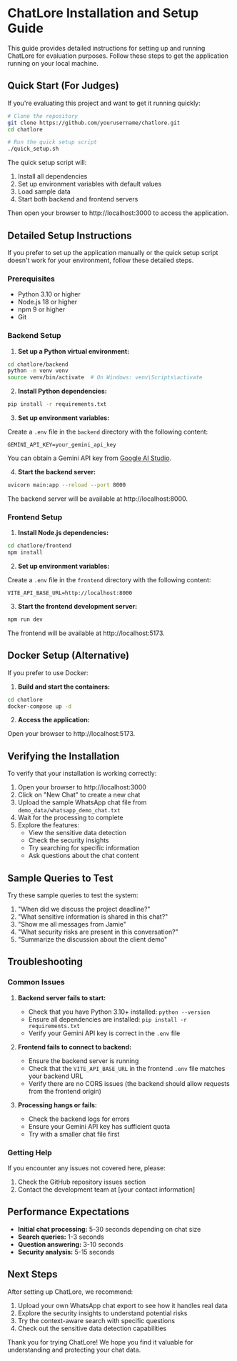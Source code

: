# ChatLore Installation and Setup Guide

This guide provides detailed instructions for setting up and running ChatLore for evaluation purposes. Follow these steps to get the application running on your local machine.

## Quick Start (For Judges)

If you're evaluating this project and want to get it running quickly:

```bash
# Clone the repository
git clone https://github.com/yourusername/chatlore.git
cd chatlore

# Run the quick setup script
./quick_setup.sh
```

The quick setup script will:

1. Install all dependencies
2. Set up environment variables with default values
3. Load sample data
4. Start both backend and frontend servers

Then open your browser to http://localhost:3000 to access the application.

## Detailed Setup Instructions

If you prefer to set up the application manually or the quick setup script doesn't work for your environment, follow these detailed steps.

### Prerequisites

-   Python 3.10 or higher
-   Node.js 18 or higher
-   npm 9 or higher
-   Git

### Backend Setup

1. **Set up a Python virtual environment:**

```bash
cd chatlore/backend
python -m venv venv
source venv/bin/activate  # On Windows: venv\Scripts\activate
```

2. **Install Python dependencies:**

```bash
pip install -r requirements.txt
```

3. **Set up environment variables:**

Create a `.env` file in the `backend` directory with the following content:

```
GEMINI_API_KEY=your_gemini_api_key
```

You can obtain a Gemini API key from [Google AI Studio](https://ai.google.dev/).

4. **Start the backend server:**

```bash
uvicorn main:app --reload --port 8000
```

The backend server will be available at http://localhost:8000.

### Frontend Setup

1. **Install Node.js dependencies:**

```bash
cd chatlore/frontend
npm install
```

2. **Set up environment variables:**

Create a `.env` file in the `frontend` directory with the following content:

```
VITE_API_BASE_URL=http://localhost:8000
```

3. **Start the frontend development server:**

```bash
npm run dev
```

The frontend will be available at http://localhost:5173.

## Docker Setup (Alternative)

If you prefer to use Docker:

1. **Build and start the containers:**

```bash
cd chatlore
docker-compose up -d
```

2. **Access the application:**

Open your browser to http://localhost:5173.

## Verifying the Installation

To verify that your installation is working correctly:

1. Open your browser to http://localhost:3000
2. Click on "New Chat" to create a new chat
3. Upload the sample WhatsApp chat file from `demo_data/whatsapp_demo_chat.txt`
4. Wait for the processing to complete
5. Explore the features:
    - View the sensitive data detection
    - Check the security insights
    - Try searching for specific information
    - Ask questions about the chat content

## Sample Queries to Test

Try these sample queries to test the system:

1. "When did we discuss the project deadline?"
2. "What sensitive information is shared in this chat?"
3. "Show me all messages from Jamie"
4. "What security risks are present in this conversation?"
5. "Summarize the discussion about the client demo"

## Troubleshooting

### Common Issues

1. **Backend server fails to start:**

    - Check that you have Python 3.10+ installed: `python --version`
    - Ensure all dependencies are installed: `pip install -r requirements.txt`
    - Verify your Gemini API key is correct in the `.env` file

2. **Frontend fails to connect to backend:**

    - Ensure the backend server is running
    - Check that the `VITE_API_BASE_URL` in the frontend `.env` file matches your backend URL
    - Verify there are no CORS issues (the backend should allow requests from the frontend origin)

3. **Processing hangs or fails:**
    - Check the backend logs for errors
    - Ensure your Gemini API key has sufficient quota
    - Try with a smaller chat file first

### Getting Help

If you encounter any issues not covered here, please:

1. Check the GitHub repository issues section
2. Contact the development team at [your contact information]

## Performance Expectations

-   **Initial chat processing:** 5-30 seconds depending on chat size
-   **Search queries:** 1-3 seconds
-   **Question answering:** 3-10 seconds
-   **Security analysis:** 5-15 seconds

## Next Steps

After setting up ChatLore, we recommend:

1. Upload your own WhatsApp chat export to see how it handles real data
2. Explore the security insights to understand potential risks
3. Try the context-aware search with specific questions
4. Check out the sensitive data detection capabilities

Thank you for trying ChatLore! We hope you find it valuable for understanding and protecting your chat data.
